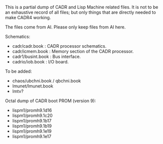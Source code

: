 This is a partial dump of CADR and Lisp Machine related files.  It is
not to be an exhaustive record of all files; but only things that are
directly needed to make CADR4 working.

The files come from AI.  Please only keep files from AI here.

Schematics:

  - cadr/cadr.book : CADR processor schematics.
  - cadr/icmem.book : Memory section of the CADR processor.
  - cadr1/busint.book : Bus interface.
  - cadrio/iob.book : I/O board.
  
To be added:
  - chaos/ubchni.book / qbchni.book 
  - lmunet/lmunet.book
  - lmtv?

Octal dump of CADR boot PROM (version 9):

  - lispm1/promh9.1d16
  - lispm1/promh9.1c20
  - lispm1/promh9.1b17
  - lispm1/promh9.1b19
  - lispm1/promh9.1e19
  - lispm1/promh9.1e17
